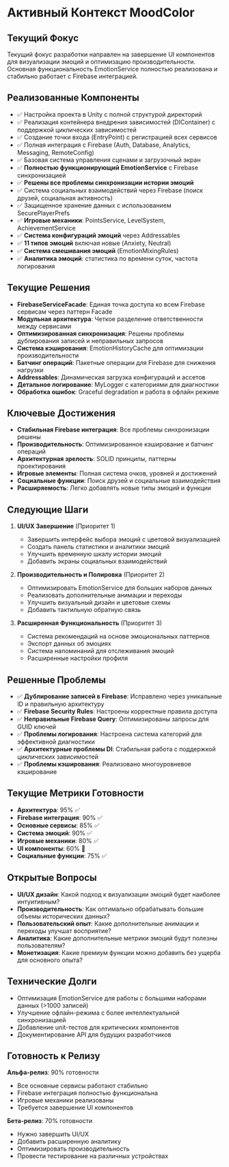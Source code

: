 # Активный Контекст MoodColor

## Текущий Фокус
Текущий фокус разработки направлен на завершение UI компонентов для визуализации эмоций и оптимизацию производительности. Основная функциональность EmotionService полностью реализована и стабильно работает с Firebase интеграцией.

## Реализованные Компоненты
- ✅ Настройка проекта в Unity с полной структурой директорий
- ✅ Реализация контейнера внедрения зависимостей (DIContainer) с поддержкой циклических зависимостей
- ✅ Создание точки входа (EntryPoint) с регистрацией всех сервисов
- ✅ Полная интеграция с Firebase (Auth, Database, Analytics, Messaging, RemoteConfig)
- ✅ Базовая система управления сценами и загрузочный экран
- ✅ **Полностью функционирующий EmotionService** с Firebase синхронизацией
- ✅ **Решены все проблемы синхронизации истории эмоций**
- ✅ Система социальных взаимодействий через Firebase (поиск друзей, социальная активность)
- ✅ Защищенное хранение данных с использованием SecurePlayerPrefs
- ✅ **Игровые механики**: PointsService, LevelSystem, AchievementService
- ✅ **Система конфигураций эмоций** через Addressables
- ✅ **11 типов эмоций** включая новые (Anxiety, Neutral)
- ✅ **Система смешивания эмоций** (EmotionMixingRules)
- ✅ **Аналитика эмоций**: статистика по времени суток, частота логирования

## Текущие Решения
- **FirebaseServiceFacade**: Единая точка доступа ко всем Firebase сервисам через паттерн Facade
- **Модульная архитектура**: Четкое разделение ответственности между сервисами
- **Оптимизированная синхронизация**: Решены проблемы дублирования записей и неправильных запросов
- **Система кэширования**: EmotionHistoryCache для оптимизации производительности
- **Батчинг операций**: Пакетные операции для Firebase для снижения нагрузки
- **Addressables**: Динамическая загрузка конфигураций и ассетов
- **Детальное логирование**: MyLogger с категориями для диагностики
- **Обработка ошибок**: Graceful degradation и работа в офлайн режиме

## Ключевые Достижения
- **Стабильная Firebase интеграция**: Все проблемы синхронизации решены
- **Производительность**: Оптимизированное кэширование и батчинг операций
- **Архитектурная зрелость**: SOLID принципы, паттерны проектирования
- **Игровые элементы**: Полная система очков, уровней и достижений
- **Социальные функции**: Поиск друзей и социальные взаимодействия
- **Расширяемость**: Легко добавлять новые типы эмоций и функции

## Следующие Шаги
1. **UI/UX Завершение** (Приоритет 1)
   - Завершить интерфейс выбора эмоций с цветовой визуализацией
   - Создать панель статистики и аналитики эмоций
   - Улучшить временную шкалу истории эмоций
   - Добавить экраны социальных взаимодействий

2. **Производительность и Полировка** (Приоритет 2)
   - Оптимизировать EmotionService для больших наборов данных
   - Реализовать дополнительные анимации и переходы
   - Улучшить визуальный дизайн и цветовые схемы
   - Добавить тактильную обратную связь

3. **Расширенная Функциональность** (Приоритет 3)
   - Система рекомендаций на основе эмоциональных паттернов
   - Экспорт данных об эмоциях
   - Система напоминаний для отслеживания эмоций
   - Расширенные настройки профиля

## Решенные Проблемы
- ✅ **Дублирование записей в Firebase**: Исправлено через уникальные ID и правильную архитектуру
- ✅ **Firebase Security Rules**: Настроены корректные правила доступа
- ✅ **Неправильные Firebase Query**: Оптимизированы запросы для GUID ключей
- ✅ **Проблемы логирования**: Настроена система категорий для эффективной диагностики
- ✅ **Архитектурные проблемы DI**: Стабильная работа с поддержкой циклических зависимостей
- ✅ **Проблемы кэширования**: Реализовано многоуровневое кэширование

## Текущие Метрики Готовности
- **Архитектура**: 95% ✅
- **Firebase интеграция**: 90% ✅
- **Основные сервисы**: 85% ✅
- **Система эмоций**: 90% ✅
- **Игровые механики**: 80% ✅
- **UI компоненты**: 60% 🔄
- **Социальные функции**: 75% ✅

## Открытые Вопросы
- **UI/UX дизайн**: Какой подход к визуализации эмоций будет наиболее интуитивным?
- **Производительность**: Как оптимально обрабатывать большие объемы исторических данных?
- **Пользовательский опыт**: Какие дополнительные анимации и переходы улучшат восприятие?
- **Аналитика**: Какие дополнительные метрики эмоций будут полезны пользователям?
- **Монетизация**: Какие премиум функции можно добавить без ущерба для основного опыта?

## Технические Долги
- Оптимизация EmotionService для работы с большими наборами данных (>1000 записей)
- Улучшение офлайн-режима с более интеллектуальной синхронизацией
- Добавление unit-тестов для критических компонентов
- Документирование API для будущих разработчиков

## Готовность к Релизу
**Альфа-релиз**: 90% готовности
- Все основные сервисы работают стабильно
- Firebase интеграция полностью функциональна
- Игровые механики реализованы
- Требуется завершение UI компонентов

**Бета-релиз**: 70% готовности
- Нужно завершить UI/UX
- Добавить расширенную аналитику
- Оптимизировать производительность
- Провести тестирование на различных устройствах 